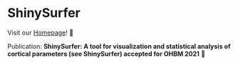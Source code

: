 # ShinySurfer

Visit our [Homepage](https://sandrakla.github.io/ShinySurfer_Homepage/)! 🧠

Publication: __ShinySurfer: A tool for visualization and statistical analysis of cortical parameters (see ShinySurfer) accepted for OHBM 2021__ 🧠
